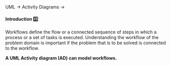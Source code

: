 <div id="path">UML &rarr; Activity Diagrams &rarr;</div>

<div id="title">

#### Introduction :two:

</div>

<div id="body">

Workflows define the flow or a connected sequence of steps in which a process or a set of tasks is executed.   Understanding the workflow of the problem domain is important if the problem that is to be solved is connected to the workflow.

**A UML Activity diagram (AD) can model workflows.**

</div>

<div id="extras">
</div>

</div>
